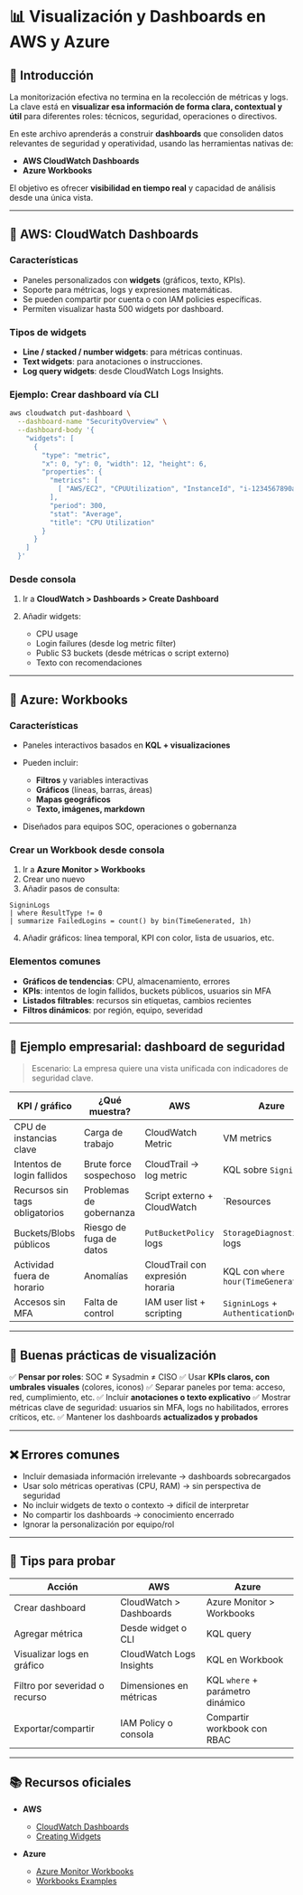 # 📊 Visualización y Dashboards en AWS y Azure

## 🧭 Introducción

La monitorización efectiva no termina en la recolección de métricas y logs. La clave está en **visualizar esa información de forma clara, contextual y útil** para diferentes roles: técnicos, seguridad, operaciones o directivos.

En este archivo aprenderás a construir **dashboards** que consoliden datos relevantes de seguridad y operatividad, usando las herramientas nativas de:

* **AWS CloudWatch Dashboards**
* **Azure Workbooks**

El objetivo es ofrecer **visibilidad en tiempo real** y capacidad de análisis desde una única vista.

---

## 🧰 AWS: CloudWatch Dashboards

### Características

* Paneles personalizados con **widgets** (gráficos, texto, KPIs).
* Soporte para métricas, logs y expresiones matemáticas.
* Se pueden compartir por cuenta o con IAM policies específicas.
* Permiten visualizar hasta 500 widgets por dashboard.

### Tipos de widgets

* **Line / stacked / number widgets**: para métricas continuas.
* **Text widgets**: para anotaciones o instrucciones.
* **Log query widgets**: desde CloudWatch Logs Insights.

### Ejemplo: Crear dashboard vía CLI

```bash
aws cloudwatch put-dashboard \
  --dashboard-name "SecurityOverview" \
  --dashboard-body '{
    "widgets": [
      {
        "type": "metric",
        "x": 0, "y": 0, "width": 12, "height": 6,
        "properties": {
          "metrics": [
            [ "AWS/EC2", "CPUUtilization", "InstanceId", "i-1234567890abcdef0" ]
          ],
          "period": 300,
          "stat": "Average",
          "title": "CPU Utilization"
        }
      }
    ]
  }'
```

### Desde consola

1. Ir a **CloudWatch > Dashboards > Create Dashboard**
2. Añadir widgets:

   * CPU usage
   * Login failures (desde log metric filter)
   * Public S3 buckets (desde métricas o script externo)
   * Texto con recomendaciones

---

## 🧰 Azure: Workbooks

### Características

* Paneles interactivos basados en **KQL + visualizaciones**
* Pueden incluir:

  * **Filtros** y variables interactivas
  * **Gráficos** (líneas, barras, áreas)
  * **Mapas geográficos**
  * **Texto, imágenes, markdown**
* Diseñados para equipos SOC, operaciones o gobernanza

### Crear un Workbook desde consola

1. Ir a **Azure Monitor > Workbooks**
2. Crear uno nuevo
3. Añadir pasos de consulta:

```kql
SigninLogs
| where ResultType != 0
| summarize FailedLogins = count() by bin(TimeGenerated, 1h)
```

4. Añadir gráficos: línea temporal, KPI con color, lista de usuarios, etc.

### Elementos comunes

* **Gráficos de tendencias**: CPU, almacenamiento, errores
* **KPIs**: intentos de login fallidos, buckets públicos, usuarios sin MFA
* **Listados filtrables**: recursos sin etiquetas, cambios recientes
* **Filtros dinámicos**: por región, equipo, severidad

---

## 🧪 Ejemplo empresarial: dashboard de seguridad

> Escenario: La empresa quiere una vista unificada con indicadores de seguridad clave.

| KPI / gráfico                  | ¿Qué muestra?           | AWS                              | Azure                                  |                          |
| ------------------------------ | ----------------------- | -------------------------------- | -------------------------------------- | ------------------------ |
| CPU de instancias clave        | Carga de trabajo        | CloudWatch Metric                | VM metrics                             |                          |
| Intentos de login fallidos     | Brute force sospechoso  | CloudTrail → log metric          | KQL sobre `SigninLogs`                 |                          |
| Recursos sin tags obligatorios | Problemas de gobernanza | Script externo + CloudWatch      | \`Resources                            | where isnull(tags.app)\` |
| Buckets/Blobs públicos         | Riesgo de fuga de datos | `PutBucketPolicy` logs           | `StorageDiagnostics` logs              |                          |
| Actividad fuera de horario     | Anomalías               | CloudTrail con expresión horaria | KQL con `where hour(TimeGenerated)`    |                          |
| Accesos sin MFA                | Falta de control        | IAM user list + scripting        | `SigninLogs` + `AuthenticationDetails` |                          |

---

## 📌 Buenas prácticas de visualización

✅ **Pensar por roles**: SOC ≠ Sysadmin ≠ CISO
✅ Usar **KPIs claros, con umbrales visuales** (colores, iconos)
✅ Separar paneles por tema: acceso, red, cumplimiento, etc.
✅ Incluir **anotaciones o texto explicativo**
✅ Mostrar métricas clave de seguridad: usuarios sin MFA, logs no habilitados, errores críticos, etc.
✅ Mantener los dashboards **actualizados y probados**

---

## ❌ Errores comunes

* Incluir demasiada información irrelevante → dashboards sobrecargados
* Usar solo métricas operativas (CPU, RAM) → sin perspectiva de seguridad
* No incluir widgets de texto o contexto → difícil de interpretar
* No compartir los dashboards → conocimiento encerrado
* Ignorar la personalización por equipo/rol

---

## 🧪 Tips para probar

| Acción                         | AWS                      | Azure                            |
| ------------------------------ | ------------------------ | -------------------------------- |
| Crear dashboard                | CloudWatch > Dashboards  | Azure Monitor > Workbooks        |
| Agregar métrica                | Desde widget o CLI       | KQL query                        |
| Visualizar logs en gráfico     | CloudWatch Logs Insights | KQL en Workbook                  |
| Filtro por severidad o recurso | Dimensiones en métricas  | KQL `where` + parámetro dinámico |
| Exportar/compartir             | IAM Policy o consola     | Compartir workbook con RBAC      |

---

## 📚 Recursos oficiales

* **AWS**

  * [CloudWatch Dashboards](https://docs.aws.amazon.com/AmazonCloudWatch/latest/monitoring/CloudWatch_Dashboards.html)
  * [Creating Widgets](https://docs.aws.amazon.com/AmazonCloudWatch/latest/monitoring/add_graph_widget.html)

* **Azure**

  * [Azure Monitor Workbooks](https://learn.microsoft.com/en-us/azure/azure-monitor/visualize/workbooks-overview)
  * [Workbooks Examples](https://learn.microsoft.com/en-us/azure/azure-monitor/visualize/workbooks-gallery)
